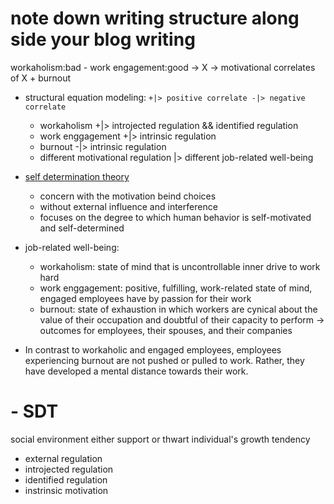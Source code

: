 # note down writing structure along side your blog writing

workaholism:bad - work engagement:good -> X
-> motivational correlates of X + burnout

- structural equation modeling: `+|> positive correlate -|> negative correlate`

  - workaholism +|> introjected regulation && identified regulation
  - work enggagement +|> intrinsic regulation
  - burnout -|> intrinsic regulation
  - different motivational regulation |> different job-related well-being

- [self determination theory](self-determination-theory)

  - concern with the motivation beind choices
  - without external influence and interference
  - focuses on the degree to which human behavior is self-motivated and self-determined

- job-related well-being:

  - workaholism: state of mind that is uncontrollable inner drive to work hard
  - work enggagement: positive, fulfilling, work-related state of mind, engaged employees have by passion for their work
  - burnout: state of exhaustion in which workers are cynical about the value of their occupation and doubtful of their capacity to perform
    -> outcomes for employees, their spouses, and their companies

- In contrast to workaholic and engaged employees, employees experiencing burnout are not pushed or pulled to work. Rather, they have developed a mental distance towards their work.

# - SDT

social environment either support or thwart individual's growth tendency

- external regulation
- introjected regulation
- identified regulation
- instrinsic motivation
